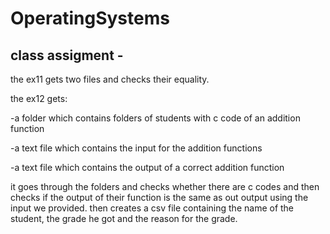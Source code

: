 # OperatingSystems

## class assigment - 
the ex11 gets two files and checks their equality.

the ex12 gets:

-a folder which contains folders of students with c code of an addition function

-a text file which contains the input for the addition functions

-a text file which contains the output of a correct addition function

it goes through the folders and checks whether there are c codes and then checks if the output of their function is the same as out output using the input we provided. then creates a csv file containing the name of the student, the grade he got and the reason for the grade.
